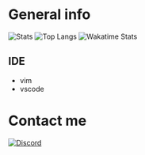 # General info

![Stats](https://github-readme-stats.vercel.app/api?username=Waz0x&count_private=true&theme=tokyonight&hide=stars&show_icons=true)
![Top Langs](https://github-readme-stats.vercel.app/api/top-langs/?username=Waz0x&layout=compact&theme=tokyonight)
![Wakatime Stats](https://github-readme-stats.vercel.app/api/wakatime?username=@Waz0x&theme=tokyonight)

## IDE

- vim
- vscode

# Contact me

[![Discord](https://lanyard-profile-readme.vercel.app/api/606758395583922176?theme=light&bg=809ecf&animated=false&hideDiscrim=true&borderRadius=30px&hideStatus=true)](https://discord.com/users/606758395583922176)
